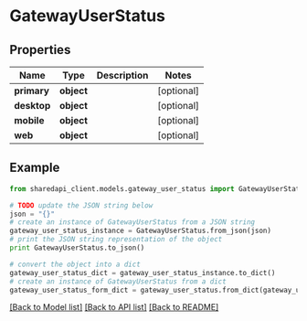 # GatewayUserStatus


## Properties
Name | Type | Description | Notes
------------ | ------------- | ------------- | -------------
**primary** | **object** |  | [optional] 
**desktop** | **object** |  | [optional] 
**mobile** | **object** |  | [optional] 
**web** | **object** |  | [optional] 

## Example

```python
from sharedapi_client.models.gateway_user_status import GatewayUserStatus

# TODO update the JSON string below
json = "{}"
# create an instance of GatewayUserStatus from a JSON string
gateway_user_status_instance = GatewayUserStatus.from_json(json)
# print the JSON string representation of the object
print GatewayUserStatus.to_json()

# convert the object into a dict
gateway_user_status_dict = gateway_user_status_instance.to_dict()
# create an instance of GatewayUserStatus from a dict
gateway_user_status_form_dict = gateway_user_status.from_dict(gateway_user_status_dict)
```
[[Back to Model list]](../README.md#documentation-for-models) [[Back to API list]](../README.md#documentation-for-api-endpoints) [[Back to README]](../README.md)


